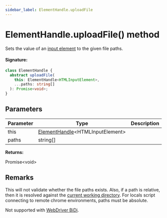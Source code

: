 ```yaml
---
sidebar_label: ElementHandle.uploadFile
---
```


# ElementHandle.uploadFile() method

Sets the value of an [input element](https://developer.mozilla.org/en-US/docs/Web/HTML/Element/input) to the given file paths.

#### Signature:

```typescript
class ElementHandle {
  abstract uploadFile(
    this: ElementHandle<HTMLInputElement>,
    ...paths: string[]
  ): Promise<void>;
}
```

## Parameters

| Parameter | Type                                                                  | Description |
| --------- | --------------------------------------------------------------------- | ----------- |
| this      | [ElementHandle](./puppeteer.elementhandle.md)&lt;HTMLInputElement&gt; |             |
| paths     | string\[\]                                                            |             |

**Returns:**

Promise&lt;void&gt;

## Remarks

This will not validate whether the file paths exists. Also, if a path is relative, then it is resolved against the [current working directory](https://nodejs.org/api/process.html#process_process_cwd). For locals script connecting to remote chrome environments, paths must be absolute.

Not supported with [WebDriver BiDi](https://pptr.dev/faq#q-what-is-the-status-of-cross-browser-support).

